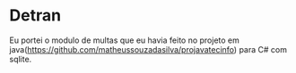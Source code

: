 # Detran
Eu portei o modulo de multas que eu havia feito no projeto em java(https://github.com/matheussouzadasilva/projavatecinfo) para C# com sqlite.
